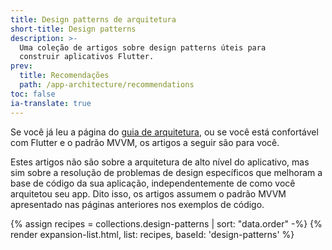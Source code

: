 ```yaml
---
title: Design patterns de arquitetura
short-title: Design patterns
description: >-
  Uma coleção de artigos sobre design patterns úteis para
  construir aplicativos Flutter.
prev:
  title: Recomendações
  path: /app-architecture/recommendations
toc: false
ia-translate: true
---
```


Se você já leu a página do [guia de arquitetura][],
ou se você está confortável com Flutter e o padrão MVVM,
os artigos a seguir são para você.

Estes artigos não são sobre a arquitetura de alto nível do aplicativo,
mas sim sobre a resolução de problemas de design específicos que melhoram a
base de código da sua aplicação, independentemente de como você arquitetou seu app.
Dito isso, os artigos assumem o padrão MVVM apresentado nas
páginas anteriores nos exemplos de código.

{% assign recipes = collections.design-patterns | sort: "data.order" -%}
{% render expansion-list.html, list: recipes, baseId: 'design-patterns' %}

[guia de arquitetura]: /app-architecture/guide
